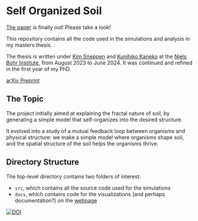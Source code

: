# Self Organized Soil

[The paper](https://journals.aps.org/prresearch/abstract/10.1103/PhysRevResearch.7.023207) is finally out! Please take a look!


This repository contains all the code used in the simulations and analysis in my masters thesis.

The thesis is written under [Kim Sneppen](https://nbi.ku.dk/english/staff/?pure=en/persons/41236) and [Kunihiko Kaneko](https://nbi.ku.dk/english/staff/?pure=en/persons/440257) at the [Niels Bohr Institute](https://nbi.ku.dk/english/), from August 2023 to June 2024. It was continued and refined in the first year of my PhD.

[arXiv Preprint](https://arxiv.org/abs/2502.20662)

## The Topic

The project initially aimed at explaining the fractal nature of soil, by generating a simple model that self-organizes into the desired structure.

It evolved into a study of a mutual feedback loop between organisms and physical structure: we make a simple model where organisms shape soil, and the spatial structure of the soil helps the organisms thrive.

## Directory Structure

The top-level directory contains two folders of interest:

* `src`, which contains all the source code used for the simulations
* `docs`, which contains code for the visualizations (and perhaps documentation?) on the [webpage](https://rizfn.github.io/Self-Organized-Soil/)

[![DOI](https://zenodo.org/badge/654118395.svg)](https://doi.org/10.5281/zenodo.14942421)
